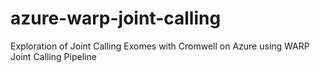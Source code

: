 # azure-warp-joint-calling
Exploration of Joint Calling Exomes with Cromwell on Azure using WARP Joint Calling Pipeline
